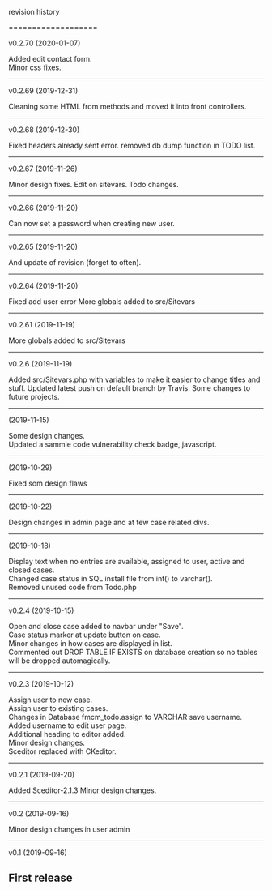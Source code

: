 revision history

===================

v0.2.70 (2020-01-07)

Added edit contact form.  
Minor css fixes.  

------------------
v0.2.69 (2019-12-31)

Cleaning some HTML from methods and moved it into front controllers.

------------------
v0.2.68 (2019-12-30)

Fixed headers already sent error.
removed db dump function in TODO list.

------------------
v0.2.67 (2019-11-26)

Minor design fixes.
Edit on sitevars.
Todo changes.

------------------
v0.2.66 (2019-11-20)

Can now set a password when creating new user.

------------------
v0.2.65 (2019-11-20)

And update of revision (forget to often).

------------------

v0.2.64 (2019-11-20)

Fixed add user error
More globals added to src/Sitevars

------------------

v0.2.61 (2019-11-19)

More globals added to src/Sitevars  

------------------

v0.2.6 (2019-11-19)  

Added src/Sitevars.php with variables to make it easier to change titles and stuff.
Updated latest push on default branch by Travis.
Some changes to future projects.

-------------------

(2019-11-15)  

Some design changes.  
Updated a sammle code vulnerability check badge,  javascript.

-------------------


(2019-10-29)  

Fixed som design flaws  

-------------------

(2019-10-22)  

Design changes in admin page and at few case related divs.  

-------------------

(2019-10-18)  

Display text when no entries are available, assigned to user, active and closed cases.  
Changed case status in SQL install file from int() to varchar().  
Removed unused code from Todo.php  

--------------------

v0.2.4 (2019-10-15)  

Open and close case added to navbar under "Save".  
Case status marker at update button on case.  
Minor changes in how cases are displayed in list.  
Commented out DROP TABLE IF EXISTS on database creation so no tables will be dropped automagically.  


-------------------

v0.2.3 (2019-10-12)

Assign user to new case.  
Assign user to existing cases.  
Changes in Database fmcm_todo.assign to VARCHAR save username.  
Added username to edit user page.  
Additional heading to editor added.  
Minor design changes.  
Sceditor replaced with CKeditor.  

-------------------

v0.2.1 (2019-09-20)

Added Sceditor-2.1.3
Minor design changes.

-------------------

v0.2 (2019-09-16)

Minor design changes in user admin

-------------------

v0.1 (2019-09-16)

First release
-------------------
